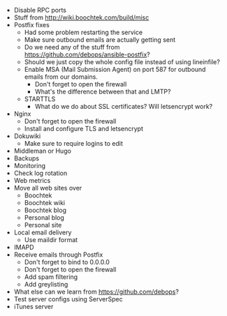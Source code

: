 * Disable RPC ports
* Stuff from http://wiki.boochtek.com/build/misc
* Postfix fixes
    * Had some problem restarting the service
    * Make sure outbound emails are actually getting sent
    * Do we need any of the stuff from https://github.com/debops/ansible-postfix?
    * Should we just copy the whole config file instead of using lineinfile?
    * Enable MSA (Mail Submission Agent) on port 587 for outbound emails from our domains.
        * Don't forget to open the firewall
        * What's the difference between that and LMTP?
    * STARTTLS
        * What do we do about SSL certificates? Will letsencrypt work?
* Nginx
    * Don't forget to open the firewall
    * Install and configure TLS and letsencrypt
* Dokuwiki
    * Make sure to require logins to edit
* Middleman or Hugo
* Backups
* Monitoring
* Check log rotation
* Web metrics
* Move all web sites over
    * Boochtek
    * Boochtek wiki
    * Boochtek blog
    * Personal blog
    * Personal site
* Local email delivery
    * Use maildir format
* IMAPD
* Receive emails through Postfix
    * Don't forget to bind to 0.0.0.0
    * Don't forget to open the firewall
    * Add spam filtering
    * Add greylisting
* What else can we learn from https://github.com/debops?
* Test server configs using ServerSpec
* iTunes server
